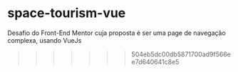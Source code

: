 
# space-tourism-vue
Desafio do Front-End Mentor cuja proposta é ser uma page de navegação complexa, usando VueJs
>>>>>>> 504eb5dc00db5871700ad9f566ee7d640641c8e5
